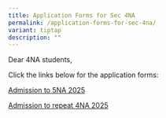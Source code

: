 ```yaml
---
title: Application Forms for Sec 4NA
permalink: /application-forms-for-sec-4na/
variant: tiptap
description: ""
---
```

<p>Dear 4NA students,</p>
<p></p>
<p>Click the links below for the application forms:</p>
<p><a href="https://form.gov.sg/675f98aa4717b548193bd48c" rel="noopener nofollow" target="_blank">Admission to 5NA 2025</a>
</p>
<p><a href="https://form.gov.sg/675f9a04bb37142597c4d2b9" rel="noopener nofollow" target="_blank">Admission to repeat 4NA 2025</a>
</p>
<p></p>